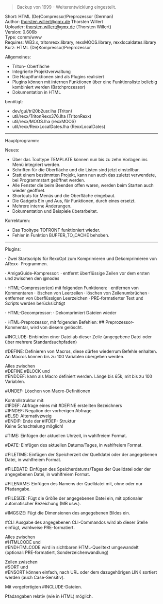 > Backup von 1999 - Weiterentwicklung eingestellt.

Short:        HTML (De)Compressor/Preprozessor (German)  
Author:       thorsten.willert@gmx.de Thorsten Willert  
Uploader:     thorsten.willert@gmx.de (Thorsten Willert)  
Version:      0.606b  
Type:         comm/www  
Requires:     WB3.x, tritonrexx.library, rexxMOOS.library, rexxlocaldates.library  
Kurz:         HTML (De)Kompressor/Preprozessor  


Allgemeines:
- Triton- Oberfläche
- Integrierte Projektverwaltung
- Die Hauptfunktionen sind als Plugins realisiert
- Plugins können mit internen Funktionen über eine Funktionsliste beliebig kombiniert werden (Batchprozessor)
- Dokumentation in HTML


benötigt:
- dev/gui/tri20b2usr.lha        (Triton)
- util/rexx/TritonRexx376.lha   (TritonRexx)
- util/rexx/MOOS.lha            (rexxMOOS)
- util/rexx/RexxLocalDates.lha  (RexxLocalDates)

___

Hauptprogramm:

Neues:
- Über das Tooltype TEMPLATE können nun bis zu zehn Vorlagen ins Menü integriert werden.
- Schriften für die Oberfläche und die Listen sind jetzt einstellbar.
- Statt einem bestimmten Projekt, kann nun auch das zuletzt verwendete, bei Programmstart geöffnet werden.
- Alle Fenster die beim Beenden offen waren, werden beim Starten auch wieder geöffnet.
- Shortcuts für Menüs und die Oberfläche eingebaut.
- Die Gadgets Ein und Aus, für Funktionen, durch eines ersetzt.
- Mehrere interne Änderungen.
- Dokumentation und Beispiele überarbeitet.

Korrekturen:
- Das Tooltype TOFRONT funktioniert wieder.
- Fehler in Funktion BUFFER_TO_CACHE behoben.

___

Plugins:

· Zwei Startscripts für RexxOpt zum Komprimieren und Dekomprimieren von ARexx- Programmen.

· AmigaGuide-Kompressor:
· entfernt überflüssige Zeilen vor dem ersten und zwischen den @nodes

· HTML-Compressor(en) mit folgenden Funktionen:
· entfernen von Kommentaren
· löschen von Leerzeilen
· löschen von Zeilenumbrüchen
· entfernen von überflüssigen Leerzeichen
· PRE-formatierter Text und Scripts werden berücksichtigt

· HTML-Decompressor:
· Dekomprimiert Dateien wieder

· HTML-Preprozessor, mit folgenden Befehlen:
\#\#          Preprozessor- Kommentar, wird von diesem gelöscht.

#INCLUDE:   Einbinden einer Datei ab dieser Zeile (angegebene Datei oder über mehrere Standardsuchpfaden)

#DEFINE:    Definieren von Macros, diese dürfen wiederrum Befehle enhalten. An Macros können bis zu 100 Variablen übergeben werden.

Alles zwischen  
#DEFINE #BLOCK und  
#ENDDEF:    kann als Macro definiert werden. Länge bis 65k, mit bis zu 100 Variablen.

#UNDEF:     Löschen von Macro-Definitionen

Kontrollstruktur mit:  
#IFDEF:     Abfrage eines mit #DEFINE erstellten Bezeichners  
#IFNDEF:    Negation der vorherigen Abfrage  
#ELSE:      Alternativzweig  
#ENDIF:     Ende der #IFDEF- Struktur  
Keine Schachtelung möglich!

#TIME:      Einfügen der aktuellen Uhrzeit, in wahlfreiem Format.

#DATE:      Einfügen des aktuellen Datums/Tages, in wahlfreiem Format.

#FILETIME:  Einfügen der Speicherzeit der Quelldatei oder der angegebenen Datei, in wahlfreiem Format.

#FILEDATE:  Einfügen des Speicherdatums/Tages der Quelldatei oder der angegebenen Datei, in wahlfreiem Format.

#FILENAME:  Einfügen des Namens der Quelldatei mit, ohne oder nur Pfadangabe.

#FILESIZE:  Fügt die Größe der angegebenen Datei ein, mit optionaler automatischer Bezeichung (MB usw.).

#IMGSIZE:   Fügt die Dimensionen des angegebenen Bildes ein.

#CLI        Ausgabe des angegebenen CLI-Commandos wird ab dieser Stelle einfügt, wahlweise PRE-formatiert.

Alles zwischen  
#HTMLCODE   und  
#ENDHTMLCODE wird in sichtbaren HTML-Quelltext umgewandelt (optional: PRE-formatiert, Sonderzeichenwandlung)

Zeilen zwischen  
#SORT       und  
#ENSORT     können einfach, nach URL oder dem dazugehörigen LINK sortiert werden (auch Case-Sensitiv).

Mit vorgefertigten #INCLUDE-Dateien.

Pfadangaben relativ (wie in HTML) möglich.

